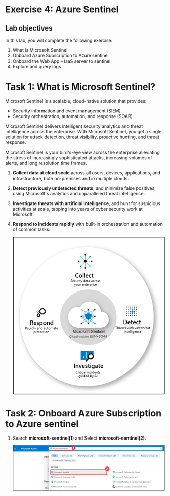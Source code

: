 # Exercise 4: Azure Sentinel
## Lab objectives
In this lab, you will complete the following exercise:
1. What is Microsoft Sentinel
1. Onboard Azure Subscription to Azure sentinel
1. Onboard the Web App – IaaS server to sentinel
1. Explore and query logs


# Task 1: What is Microsoft Sentinel?

Microsoft Sentinel is a scalable, cloud-native solution that provides:
- Security information and event management (SIEM)
- Security orchestration, automation, and response (SOAR)

 Microsoft Sentinel delivers intelligent security analytics and threat intelligence across the enterprise. With Microsoft Sentinel, you get a single solution for attack detection, threat visibility, proactive hunting, and threat response.

Microsoft Sentinel is your bird's-eye view across the enterprise alleviating the stress of increasingly sophisticated attacks, increasing volumes of alerts, and long resolution time frames.
1. **Collect data at cloud scale** across all users, devices, applications, and infrastructure, both on-premises and in multiple clouds.
1. **Detect previously undetected threats**, and minimize false positives using Microsoft's analytics and unparalleled threat intelligence.
1. **Investigate threats with artificial intelligence**, and hunt for suspicious activities at scale, tapping into years of cyber security work at Microsoft.
1. **Respond to incidents rapidly** with built-in orchestration and automation of common tasks.

    ![](images/core-capabilities.png "core-capabilities")
    
# Task 2: Onboard Azure Subscription to Azure sentinel

1. Search **microsoft-sentinel(1)** and Select **microsoft-sentinel(2)**.

    ![](images/microsoft-sentinel.png "microsoft-sentinel")
